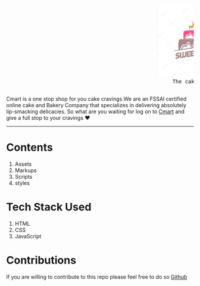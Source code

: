 <pre>                                                <img src="./assets/logo_cmart.PNG" alt="drawing" width="200"/>
                                                     The cake Expert
                                                 </pre>
                                                     
                                                     
   Cmart is a one stop shop for you cake cravings.We are an FSSAI certified online cake and Bakery Company that specializes in delivering absolutely lip-smacking delicacies.
   So what are you waiting for log on to [Cmart](https://cmartt.netlify.app/) and give a full stop to your cravings ❤
    
   -----  
   
   
   # Contents
   
   1. Assets
   2. Markups
   3. Scripts 
   4. styles
   
   # Tech Stack Used
   
   1. HTML
   2. CSS
   3. JavaScript
   
   
 # Contributions
 
 
   
                                                     


If you are willing to contribute to this repo please feel free to do so [Github](https://github.com/dubeyaditya29/Cmart)
